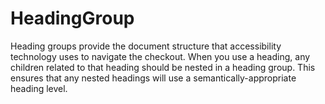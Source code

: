 # HeadingGroup

Heading groups provide the document structure that accessibility technology uses to navigate the checkout. When you use a heading, any children related to that heading should be nested in a heading group. This ensures that any nested headings will use a semantically-appropriate heading level.
 
